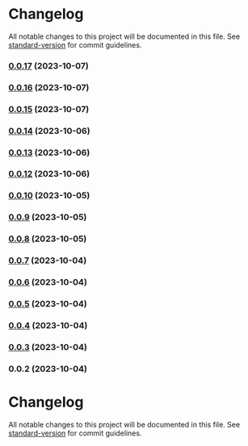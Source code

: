 # Changelog

All notable changes to this project will be documented in this file. See [standard-version](https://github.com/conventional-changelog/standard-version) for commit guidelines.

### [0.0.17](https://github.com/softlightwebgroup/svelte/compare/v0.0.16...v0.0.17) (2023-10-07)

### [0.0.16](https://github.com/softlightwebgroup/svelte/compare/v0.0.15...v0.0.16) (2023-10-07)

### [0.0.15](https://github.com/softlightwebgroup/svelte/compare/v0.0.14...v0.0.15) (2023-10-07)

### [0.0.14](https://github.com/softlightwebgroup/svelte/compare/v0.0.13...v0.0.14) (2023-10-06)

### [0.0.13](https://github.com/softlightwebgroup/svelte/compare/v0.0.12...v0.0.13) (2023-10-06)

### [0.0.12](https://github.com/softlightwebgroup/svelte/compare/v0.0.10...v0.0.12) (2023-10-06)

### [0.0.10](https://github.com/softlightwebgroup/svelte/compare/v0.0.9...v0.0.10) (2023-10-05)

### [0.0.9](https://github.com/softlightwebgroup/svelte/compare/v0.0.8...v0.0.9) (2023-10-05)

### [0.0.8](https://github.com/softlightwebgroup/svelte/compare/v0.0.7...v0.0.8) (2023-10-05)

### [0.0.7](https://github.com/softlightwebgroup/svelte/compare/v0.0.6...v0.0.7) (2023-10-04)

### [0.0.6](https://github.com/softlightwebgroup/svelte/compare/v0.0.5...v0.0.6) (2023-10-04)

### [0.0.5](https://github.com/softlightwebgroup/svelte/compare/v0.0.4...v0.0.5) (2023-10-04)

### [0.0.4](https://github.com/softlightwebgroup/svelte/compare/v0.0.3...v0.0.4) (2023-10-04)

### [0.0.3](https://github.com/softlightwebgroup/svelte/compare/v0.0.2...v0.0.3) (2023-10-04)

### 0.0.2 (2023-10-04)

# Changelog

All notable changes to this project will be documented in this file. See [standard-version](https://github.com/conventional-changelog/standard-version) for commit guidelines.
